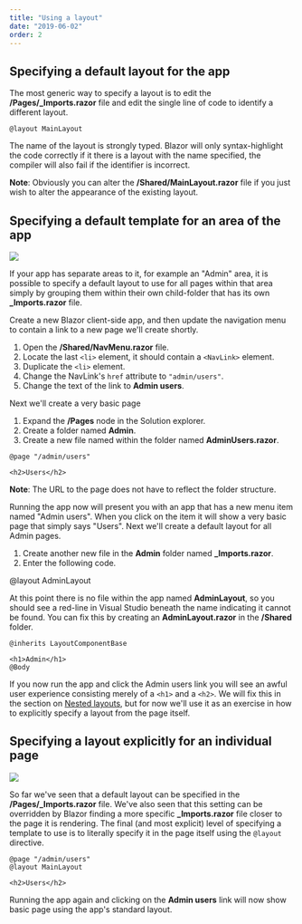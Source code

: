 ```yaml
---
title: "Using a layout"
date: "2019-06-02"
order: 2
---
```


## Specifying a default layout for the app

The most generic way to specify a layout is to edit the **/Pages/_Imports.razor** file and edit
the single line of code to identify a different layout.

```razor
@layout MainLayout
```

The name of the layout is strongly typed.
Blazor will only syntax-highlight the code correctly if it there is a layout with the name specified,
the compiler will also fail if the identifier is incorrect.

**Note**: Obviously you can alter the **/Shared/MainLayout.razor** file
if you just wish to alter the appearance of the existing layout.

## Specifying a default template for an area of the app

[![](images/SourceLink.png)](https://github.com/mrpmorris/blazor-university/tree/master/src/Layouts/UsingALayout)

If your app has separate areas to it, for example an "Admin" area,
it is possible to specify a default layout to use for all pages within that area simply by
grouping them within their own child-folder that has its own **_Imports.razor** file.

Create a new Blazor client-side app, and then update the navigation menu to contain a link to a new page we'll create shortly.

1. Open the **/Shared/NavMenu.razor** file.
2. Locate the last `<li>` element, it should contain a `<NavLink>` element.
3. Duplicate the `<li>` element.
4. Change the NavLink's `href` attribute to `"admin/users"`.
5. Change the text of the link to **Admin users**.

Next we'll create a very basic page

1. Expand the **/Pages** node in the Solution explorer.
2. Create a folder named **Admin**.
3. Create a new file named within the folder named **AdminUsers.razor**.

```razor
@page "/admin/users"

<h2>Users</h2>
```

**Note**: The URL to the page does not have to reflect the folder structure.

Running the app now will present you with an app that has a new menu item named "Admin users".
When you click on the item it will show a very basic page that simply says "Users".
Next we'll create a default layout for all Admin pages.

1. Create another new file in the **Admin** folder named **\_Imports.razor**.
2. Enter the following code.

@layout AdminLayout

At this point there is no file within the app named **AdminLayout**,
so you should see a red-line in Visual Studio beneath the name indicating it cannot be found.
You can fix this by creating an **AdminLayout.razor** in the **/Shared** folder.

```razor
@inherits LayoutComponentBase

<h1>Admin</h1>
@Body
```

If you now run the app and click the Admin users link you will see an awful user experience consisting merely of a `<h1>` and a `<h2>`.
We will fix this in the section on [Nested layouts](/layouts/nested-layouts/),
but for now we'll use it as an exercise in how to explicitly specify a layout from the page itself.

## Specifying a layout explicitly for an individual page

[![](images/SourceLink.png)](https://github.com/mrpmorris/blazor-university/tree/master/src/Layouts/SpecifyingALayoutExplicitly)

So far we've seen that a default layout can be specified in the **/Pages/\_Imports.razor** file.
We've also seen that this setting can be overridden by Blazor finding a more specific **\_Imports.razor**
file closer to the page it is rendering.
The final (and most explicit) level of specifying a template to use is to literally
specify it in the page itself using the `@layout` directive.

```razor
@page "/admin/users"
@layout MainLayout

<h2>Users</h2>
```

Running the app again and clicking on the **Admin users** link will now show basic page using the app's standard layout.
